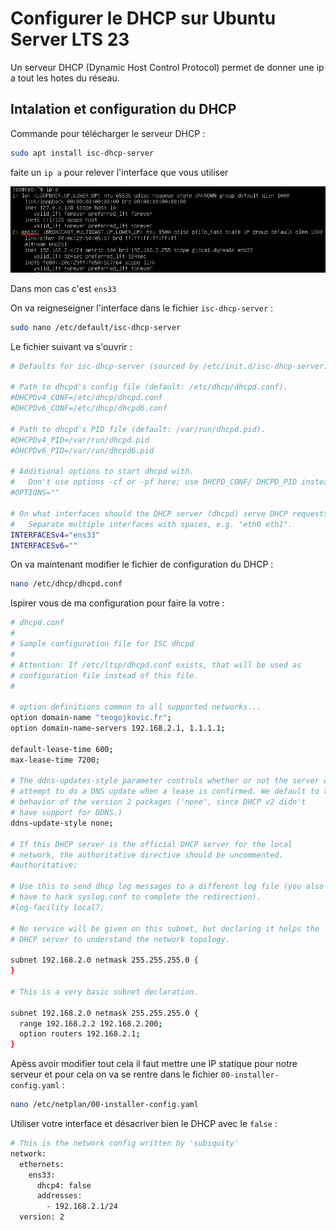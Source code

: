 # Configurer le DHCP sur Ubuntu Server LTS 23

Un serveur DHCP (Dynamic Host Control Protocol) permet de donner une ip a tout les hotes du réseau.

## Intalation et configuration du DHCP

Commande pour télécharger le serveur DHCP :

```bash
sudo apt install isc-dhcp-server
```

faite un `ip a` pour relever l'interface que vous utiliser

![screen1](images/image.png)

Dans mon cas c'est `ens33`

On va reigneseigner l'interface dans le fichier `isc-dhcp-server` :

```bash
sudo nano /etc/default/isc-dhcp-server
```

Le fichier suivant va s'ouvrir :

```bash
# Defaults for isc-dhcp-server (sourced by /etc/init.d/isc-dhcp-server)

# Path to dhcpd's config file (default: /etc/dhcp/dhcpd.conf).
#DHCPDv4_CONF=/etc/dhcp/dhcpd.conf
#DHCPDv6_CONF=/etc/dhcp/dhcpd6.conf

# Path to dhcpd's PID file (default: /var/run/dhcpd.pid).
#DHCPDv4_PID=/var/run/dhcpd.pid
#DHCPDv6_PID=/var/run/dhcpd6.pid

# Additional options to start dhcpd with.
#	Don't use options -cf or -pf here; use DHCPD_CONF/ DHCPD_PID instead
#OPTIONS=""

# On what interfaces should the DHCP server (dhcpd) serve DHCP requests?
#	Separate multiple interfaces with spaces, e.g. "eth0 eth1".
INTERFACESv4="ens33"
INTERFACESv6=""
```

On va maintenant modifier le fichier de configuration du DHCP :

```bash
nano /etc/dhcp/dhcpd.conf
```

Ispirer vous de ma configuration pour faire la votre :

```bash
# dhcpd.conf
#
# Sample configuration file for ISC dhcpd
#
# Attention: If /etc/ltsp/dhcpd.conf exists, that will be used as
# configuration file instead of this file.
#

# option definitions common to all supported networks...
option domain-name "teogojkovic.fr";
option domain-name-servers 192.168.2.1, 1.1.1.1;

default-lease-time 600;
max-lease-time 7200;

# The ddns-updates-style parameter controls whether or not the server will
# attempt to do a DNS update when a lease is confirmed. We default to the
# behavior of the version 2 packages ('none', since DHCP v2 didn't
# have support for DDNS.)
ddns-update-style none;

# If this DHCP server is the official DHCP server for the local
# network, the authoritative directive should be uncommented.
#authoritative;

# Use this to send dhcp log messages to a different log file (you also
# have to hack syslog.conf to complete the redirection).
#log-facility local7;

# No service will be given on this subnet, but declaring it helps the
# DHCP server to understand the network topology.

subnet 192.168.2.0 netmask 255.255.255.0 {
}

# This is a very basic subnet declaration.

subnet 192.168.2.0 netmask 255.255.255.0 {
  range 192.168.2.2 192.168.2.200;
  option routers 192.168.2.1;
}
```

Apèss avoir modifier tout cela il faut mettre une IP statique pour notre serveur et pour cela on va se rentre dans le fichier `00-installer-config.yaml` :

```bash
nano /etc/netplan/00-installer-config.yaml
```

Utiliser votre interface et désacriver bien le DHCP avec le `false` :

```bash
# This is the network config written by 'subiquity'
network:
  ethernets:
    ens33:
      dhcp4: false
      addresses:
        - 192.168.2.1/24
  version: 2
  ```